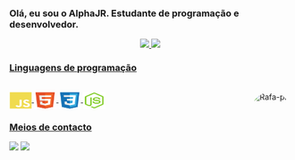 ### Olá, eu sou o AlphaJR. Estudante de programação e desenvolvedor.

  <div align="center">
  <a href="https://github.com/rafaballerini">
  <img height="180em" src="https://github-readme-stats.vercel.app/api?username=alphajr36&show_icons=true&theme=prussian&include_all_commits=true&count_private=true"/>
  <img height="180em" src="https://github-readme-stats.vercel.app/api/top-langs/?username=alphajr36&layout=compact&langs_count=7&theme=prussian"/>
</div>
  
  ### Linguagens de programação
<div style="display: inline_block"><br>
  <img align="center" alt="AlphaJR36-Js" height="30" width="40" src="https://raw.githubusercontent.com/devicons/devicon/master/icons/javascript/javascript-plain.svg">
  <img align="center" alt="AlphaJR36-HTML" height="30" width="40" src="https://raw.githubusercontent.com/devicons/devicon/master/icons/html5/html5-original.svg">
  <img align="center" alt="AlphaJR36-CSS" height="30" width="40" src="https://raw.githubusercontent.com/devicons/devicon/master/icons/css3/css3-original.svg">
  <img align="center" alt="AlphaJR36-NODEJS" height="30" width="40" src="https://raw.githubusercontent.com/devicons/devicon/master/icons/nodejs/nodejs-plain.svg">
  <img align="right" alt="Rafa-pic" height="150" style="border-radius:50px;" src="https://media.discordapp.net/attachments/998196275558219797/1010253880157810719/AlphaJR.png?width=472&height=472">
</div>
  
  ### Meios de contacto
 
<div> 
 <a href="https://discord.gg/GzCPcVTQ5p" target="_blank"><img src="https://img.shields.io/badge/Discord-7289DA?style=for-the-badge&logo=discord&logoColor=white" target="_blank"></a> 
  <a href = "mailto:alphajrdev@gmail.com"><img src="https://img.shields.io/badge/Gmail-D14836?style=for-the-badge&logo=gmail&logoColor=white" target="_blank"></a>
</div>
